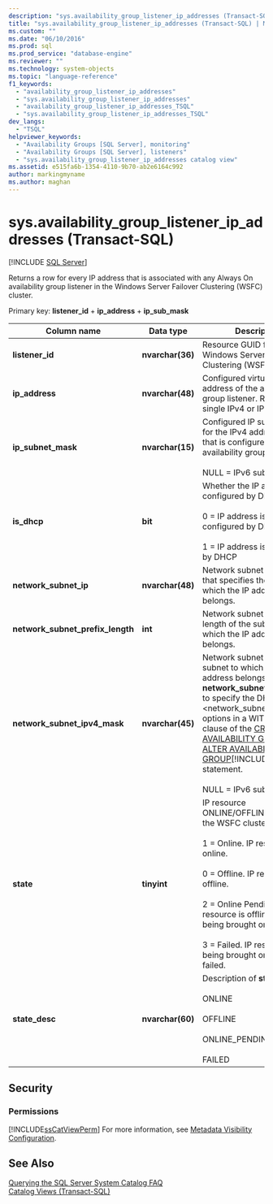 ```yaml
---
description: "sys.availability_group_listener_ip_addresses (Transact-SQL)"
title: "sys.availability_group_listener_ip_addresses (Transact-SQL) | Microsoft Docs"
ms.custom: ""
ms.date: "06/10/2016"
ms.prod: sql
ms.prod_service: "database-engine"
ms.reviewer: ""
ms.technology: system-objects
ms.topic: "language-reference"
f1_keywords: 
  - "availability_group_listener_ip_addresses"
  - "sys.availability_group_listener_ip_addresses"
  - "availability_group_listener_ip_addresses_TSQL"
  - "sys.availability_group_listener_ip_addresses_TSQL"
dev_langs: 
  - "TSQL"
helpviewer_keywords: 
  - "Availability Groups [SQL Server], monitoring"
  - "Availability Groups [SQL Server], listeners"
  - "sys.availability_group_listener_ip_addresses catalog view"
ms.assetid: e515fa6b-1354-4110-9b70-ab2e6164c992
author: markingmyname
ms.author: maghan
---
```

# sys.availability_group_listener_ip_addresses (Transact-SQL)
[!INCLUDE [SQL Server](../../includes/applies-to-version/sqlserver.md)]

  Returns a row for every IP address that is associated with any Always On availability group listener in the Windows Server Failover Clustering (WSFC) cluster.  
  
 Primary key:  **listener_id** + **ip_address** + **ip_sub_mask**  
  
  
|Column name|Data type|Description|  
|-----------------|---------------|-----------------|  
|**listener_id**|**nvarchar(36)**|Resource GUID from Windows Server Failover Clustering (WSFC) cluster.|  
|**ip_address**|**nvarchar(48)**|Configured virtual IP address of the availability group listener. Returns a single IPv4 or IPv6 address.|  
|**ip_subnet_mask**|**nvarchar(15)**|Configured IP subnet mask for the IPv4 address, if any, that is configured for the availability group listener.<br /><br /> NULL = IPv6 subnet|  
|**is_dhcp**|**bit**|Whether the IP address is configured by DHCP, one of:<br /><br /> 0 = IP address is not configured by DHCP.<br /><br /> 1 = IP address is configured by DHCP|  
|**network_subnet_ip**|**nvarchar(48)**|Network subnet IP address that specifies the subnet to which the IP address belongs.|  
|**network_subnet_prefix_length**|**int**|Network subnet prefix length of the subnet to which the IP address belongs.|  
|**network_subnet_ipv4_mask**|**nvarchar(45)**|Network subnet mask of the subnet to which the IP address belongs. **network_subnet_ipv4_mask** to specify the DHCP <network_subnet_option> options in a WITH DHCP clause of the [CREATE AVAILABILITY GROUP](../../t-sql/statements/create-availability-group-transact-sql.md) or [ALTER AVAILABILITY GROUP](../../t-sql/statements/alter-availability-group-transact-sql.md)[!INCLUDE[tsql](../../includes/tsql-md.md)] statement.<br /><br /> NULL = IPv6 subnet|  
|**state**|**tinyint**|IP resource ONLINE/OFFLINE state from the WSFC cluster, one of:<br /><br /> 1 = Online. IP resource is online.<br /><br /> 0 = Offline. IP resource is offline.<br /><br /> 2 = Online Pending. IP resource is offline but is being brought online.<br /><br /> 3 = Failed. IP resource was being brought online but failed.|  
|**state_desc**|**nvarchar(60)**|Description of **state**, one of:<br /><br /> ONLINE<br /><br /> OFFLINE<br /><br /> ONLINE_PENDING<br /><br /> FAILED|  
  
## Security  
  
### Permissions  
 [!INCLUDE[ssCatViewPerm](../../includes/sscatviewperm-md.md)] For more information, see [Metadata Visibility Configuration](../../relational-databases/security/metadata-visibility-configuration.md).  
  
## See Also  
 [Querying the SQL Server System Catalog FAQ](../../relational-databases/system-catalog-views/querying-the-sql-server-system-catalog-faq.md)   
 [Catalog Views &#40;Transact-SQL&#41;](../../relational-databases/system-catalog-views/catalog-views-transact-sql.md)  
  
  
